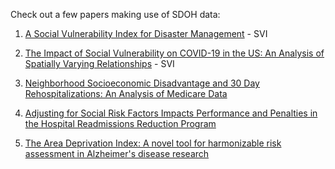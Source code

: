 Check out a few papers making use of SDOH data:

1) [A Social Vulnerability Index for Disaster Management](https://www.atsdr.cdc.gov/placeandhealth/svi/img/pdf/Flanagan_2011_SVIforDisasterManagement-508.pdf) - SVI

2) [The Impact of Social Vulnerability on COVID-19 in the US: An Analysis of Spatially Varying Relationships](https://www.ajpmonline.org/action/showPdf?pii=S0749-3797%2820%2930259-2) - SVI

3) [Neighborhood Socioeconomic Disadvantage and 30 Day
Rehospitalizations: An Analysis of Medicare Data](https://www.ncbi.nlm.nih.gov/pmc/articles/PMC4251560/pdf/nihms619606.pdf)

4) [Adjusting for Social Risk Factors Impacts Performance and
Penalties in the Hospital Readmissions Reduction Program](https://www.ncbi.nlm.nih.gov/pmc/articles/PMC6407348/pdf/HESR-54-327.pdf)

5) [The Area Deprivation Index: A novel tool for harmonizable risk assessment in Alzheimer's disease research](https://alz-journals.onlinelibrary.wiley.com/doi/full/10.1002/trc2.12039)
